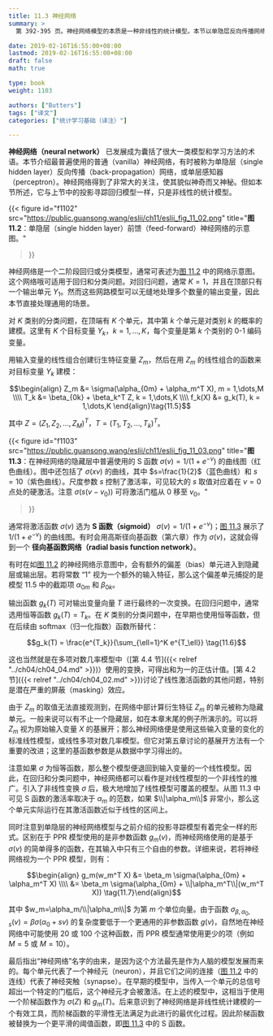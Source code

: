 ```yaml
---
title: 11.3 神经网络
summary: >
  第 392-395 页。神经网络模型的本质是一种非线性的统计模型。本节以单隐层反向传播网络为例，介绍了神经网络的基本结构。

date: 2019-02-16T16:55:00+08:00
lastmod: 2019-02-16T16:55:00+08:00
draft: false
math: true

type: book
weight: 1103

authors: ["Butters"]
tags: ["译文"]
categories: ["统计学习基础（译注）"]

---
```


**神经网络（neural network）** 已发展成为囊括了很大一类模型和学习方法的术语。本节介绍最普遍使用的普通（vanilla）神经网络，有时被称为单隐层（single hidden layer）反向传播（back-propagation）网络，或单层感知器（perceptron）。神经网络得到了非常大的关注，使其貌似神奇而又神秘。但如本节所述，它与上节中的投影寻踪回归模型一样，只是非线性的统计模型。

{{< figure
  id="f1102"
  src="https://public.guansong.wang/eslii/ch11/eslii_fig_11_02.png"
  title="**图 11.2**：单隐层（single hidden layer）前馈（feed-forward）神经网络的示意图。"
>}}

神经网络是一个二阶段回归或分类模型，通常可表述为[图 11.2](#figure-f1102) 中的网络示意图。这个网络哦可适用于回归和分类问题。对回归问题，通常 $K=1$，并且在顶部只有一个输出单元 $Y_1$。然而这些网路模型可以无缝地处理多个数量的输出变量，因此本节直接处理通用的场景。

对 $K$ 类别的分类问题，在顶端有 $K$ 个单元，其中第 $k$ 个单元是对类别 $k$ 的概率的建模。这里有 $K$ 个目标变量 $Y_k$，$k=1,\dots,K$，每个变量是第 $k$ 个类别的 0-1 编码变量。

用输入变量的线性组合创建衍生特征变量 $Z_m$，然后在用 $Z_m$ 的线性组合的函数来对目标变量 $Y_k$ 建模：

$$\begin{align}
Z_m &= \sigma(\alpha_{0m} + \alpha_m^T X), m = 1,\dots,M \\\\
T_k &= \beta_{0k} + \beta_k^T Z, k = 1,\dots,K \\\\
f_k(X) &= g_k(T), k = 1,\dots,K
\end{align}\tag{11.5}$$

其中 $Z=(Z_1,Z_2,\dots,Z_M)^T$，$T=(T_1,T_2,\dots,T_k)^T$。

{{< figure
  id="f1103"
  src="https://public.guansong.wang/eslii/ch11/eslii_fig_11_03.png"
  title="**图 11.3**：在神经网络的隐藏层中普遍使用的 S 函数 $\sigma(v)=1/(1+e^{-v})$ 的曲线图（红色曲线）。图中还包括了 $\sigma(xv)$ 的曲线，其中 $s=\frac{1}{2}$（蓝色曲线）和 $s=10$（紫色曲线）。尺度参数 $s$ 控制了激活率，可见较大的 $s$ 取值对应着在 $v=0$ 点处的硬激活。注意 $\sigma(s(v-v_0))$ 可将激活门槛从 $0$ 移至 $v_0$。"
>}}

通常将激活函数 $\sigma(v)$ 选为 **S 函数（sigmoid）** $\sigma(v)=1/(1+e^{-v})$；[图 11.3](#figure-f1103) 展示了 $1/(1+e^{-v})$ 的曲线图。有时会用高斯径向基函数（第六章）作为 $\sigma(v)$，这就会得到一个 **径向基函数网络（radial basis function network）**。

有时在如[图 11.2](#figure-f1102) 的神经网络示意图中，会有额外的偏差（bias）单元进入到隐藏层或输出层。若将常数 “1” 视为一个额外的输入特征，那么这个偏差单元捕捉的是模型 11.5 中的截距项 $\alpha_{0m}$ 和 $\beta_{0k}$。

输出函数 $g_k(T)$ 可对输出变量向量 $T$ 进行最终的一次变换。在回归问题中，通常选用恒等函数 $g_k(T)=T_k$。在 $K$ 类别的分类问题中，在早期也使用恒等函数，但在后续由 softmax（归一化指数）函数所替代：

$$g_k(T) = \frac{e^{T_k}}{\sum_{\ell=1}^K e^{T_\ell}} \tag{11.6}$$

这也当然就是在多项对数几率模型中（[第 4.4 节]({{< relref "../ch04/ch04_04.md" >}})）使用的变换，可得出和为一的正估计值。[第 4.2 节]({{< relref "../ch04/ch04_02.md" >}})讨论了线性激活函数的其他问题，特别是潜在严重的屏蔽（masking）效应。

由于 $Z_m$ 的取值无法直接观测到，在网络中部计算衍生特征 $Z_m$ 的单元被称为隐藏单元。一般来说可以有不止一个隐藏层，如在本章末尾的例子所演示的。可以将 $Z_m$ 视为原始输入变量 $X$ 的基展开；那么神经网络便是使用这些输入变量的变化的标准线性模型，或线性多项对数几率模型。但它对第五章讨论的基展开方法有一个重要的改进；这里的基函数参数是从数据中学习得出的。

注意如果 $\sigma$ 为恒等函数，那么整个模型便退回到输入变量的一个线性模型。因此，在回归和分类问题中，神经网络都可以看作是对线性模型的一个非线性的推广。引入了非线性变换 $\sigma$ 后，极大地增加了线性模型可覆盖的模型。从图 11.3 中可见 S 函数的激活率取决于 $\alpha_m$ 的范数，如果 $\\|\alpha_m\\|$ 非常小，那么这个单元实际运行在其激活函数近似于线性的区间上。

同时注意到单隐层的神经网络模型与之前介绍的投影寻踪模型有着完全一样的形式。区别在于 PPR 模型使用的是非参数函数 $g_m(v)$，而神经网络使用的是基于 $\sigma(v)$ 的简单得多的函数，在其输入中只有三个自由的参数。详细来说，若将神经网络视为一个 PPR 模型，则有：

$$\begin{align} g_m(w_m^T X)
&= \beta_m \sigma(\alpha_{0m} + \alpha_m^T X) \\\\
&= \beta_m \sigma(\alpha_{0m} + \\|\alpha_m^T\\|(w_m^T X))
\tag{11.7}\end{align}$$

其中 $w_m=\alpha_m/\\|\alpha_m\\|$ 为第 $m$ 个单位向量。由于函数 $\sigma_{\beta,\alpha_0,s}(v)=\beta\sigma(\alpha_0+sv)$ 的复杂度要低于一个更通用的非参数函数 $g(v)$，自然地在神经网络中可能使用 20 或 100 个这种函数，而 PPR 模型通常使用更少的项（例如 $M=5$ 或 $M=10$）。

最后指出“神经网络”名字的由来，是因为这个方法最先是作为人脑的模型发展而来的。每个单元代表了一个神经元（neuron），并且它们之间的连接（[图 11.2](#figure-f1102) 中的连线）代表了神经突触（synapse）。在早期的模型中，当传入一个单元的总信号超出一个特定的门槛后，这个神经元才会被激活。在上述的模型中，这相当于使用一个阶梯函数作为 $\sigma(Z)$ 和 $g_m(T)$。后来意识到了神经网络是非线性统计建模的一个有效工具，而阶梯函数的平滑性无法满足为此进行的最优化过程。因此阶梯函数被替换为一个更平滑的阈值函数，即[图 11.3](#figure-f1103) 中的 S 函数。